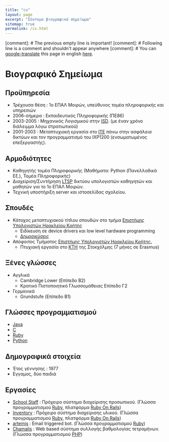 ```yaml
---
title: "cv"
layout: page
excerpt: "Σύντομο βιογραφικό σημείωμα"
sitemap: true
permalink: /cv.html
---
```


[comment]: # The previous empty line is important!
[comment]: # Following line is a comment and shouldn't appear anywhere
[comment]: # You can [google-translate][tr] this page in english [here][tr].

# Βιογραφικό Σημείωμα

## Προϋπηρεσία
* Τρέχουσα θέση : 1ο ΕΠΑΛ Μοιρών, υπεύθυνος τομέα πληροφορικής και υπηρεσιών
* 2006-σήμερα : Εκπαιδευτικός Πληροφορικής (ΠΕ86)
* 2003-2005 : Μηχανικός Λογισμικού στην [ISD][3]. (με έναν χρόνο διάλειμμα
λόγω στρατιωτικού)
* 2001-2003 : Μεταπτυχιακή εργασία στο [ΙΤΕ][4] πάνω στην ασφάλεια δικτύων και τον προγραμματισμό του IXP1200 (ενσωματωμένος επεξεργαστής). 

## Αρμοδιότητες
* Καθηγητής τομέα Πληροφορικής (Μαθήματα: Python (Πανελλαδικά Εξ.), Τομέα Πληροφορικής)
* Διαχείριση/Συντήρηση [LTSP][ltsp] δικτύου υπολογιστών καθηγητών και μαθητών για το 1ο ΕΠΑΛ Μοιρών.
* Τεχνική υποστήριξη server και ιστοσελίδας σχολείου.

## Σπουδές
* Κάτοχος μεταπτυχιακού τίτλου σπουδών στο τμήμα [Επιστήμης Υπολογιστών Ηρακλείου Κρήτης][2]
  * Ειδίκευση σε device drivers και low level hardware programming
  * [Δημοσιεύσεις][10]
* Απόφοιτος Τμήματος [Επιστήμης Υπολογιστών Ηρακλείου Κρήτης.][2]
  * Πτυχιακή εργασία στο [KTH][1] της Στοκχόλμης (7 μήνες σε Erasmus)

## Ξένες γλώσσες
* Αγγλικά
  * Cambridge Lower (Επίπεδο Β2)
  * Κρατικό Πιστοποιητικό Γλωσσομάθειας Επίπεδο Γ2
* Γερμανικά
  * Grundstufe (Επίπεδο Β1)

## Γλώσσες προγραμματισμού
* [Java][java]
* [C][c]
* [Ruby][ruby]
* [Python][python]

## Δημογραφικά στοιχεία
* Έτος γέννησης : 1977
* Εγγαμος, δύο παιδιά

## Εργασίες
* [School Staff][school_staff] : Πρόχειρο σύστημα διαχείρισης προσωπικού. (Γλώσσα προγραμματισμού [Ruby][ruby], πλατφόρμα [Ruby On Rails][RoR])
* [Inventory][school_inventory] : Πρόχειρο σύστημα διαχείρισης υλικού. (Γλώσσα προγραμματισμού [Ruby][ruby], πλατφόρμα [Ruby On Rails][RoR])
* [artemis][artemis] : Email triggered bot. (Γλώσσα προγραμματισμού [Ruby][ruby])
* [Chamalis][ch] : Web based σύστημα συλλογής βαθμολογίας τετραμήνων. (Γλώσσα προγραμματισμού [PHP][php])


[ch]: https://bitbucket.org/i2g/chamalis/src/master/
[school_staff]: https://github.com/haritak/school_staff
[ruby]: https://www.ruby-lang.org/en/
[python]: https://www.python.org
[java]: https://www.java.com/en/
[c]: https://en.wikipedia.org/wiki/C_(programming_language)
[php]: https://www.php.net
[RoR]: https://rubyonrails.org
[artemis]: https://github.com/haritak/artemis
[school_inventory]: https://github.com/haritak/school_inventory
[ltsp]: https://ts.sch.gr/wiki/Linux/LTSP

[0]: /
[1]: http://kth.se
[2]: http://www.csd.uoc.gr
[3]: http://isd.gr
[4]: http://ics.forth.gr
[5]: https://bitbucket.org/i2g/chamalis
[6]: http://srv-1tee-moiron.ira.sch.gr/chamalis/
[7]: https://github.com/haritak/myschool-ruby-scripts
[8]: http://srv-1tee-moiron.ira.sch.gr:13713/
[9]: http://srv-1tee-moiron.ira.sch.gr:4567/
[10]: http://independent.academia.edu/IoannisCharitakis
[tr]: https://translate.google.com/translate?sl=el&tl=en&u=http%3A%2F%2Fharitak.github.io%2Fcv.html
